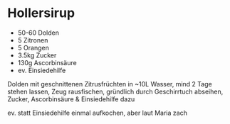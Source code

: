 # Hollersirup

* 50-60 Dolden
* 5 Zitronen
* 5 Orangen
* 3.5kg Zucker
* 130g Ascorbinsäure
* ev. Einsiedehilfe

Dolden mit geschnittenen Zitrusfrüchten in ~10L Wasser,
mind 2 Tage stehen lassen, Zeug rausfischen, gründlich durch Geschirrtuch 
abseihen, Zucker, Ascorbinsäure & Einsiedehilfe dazu

ev. statt Einsiedehilfe einmal aufkochen, aber laut Maria zach
